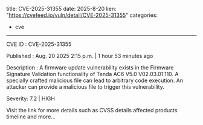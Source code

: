  
title: CVE-2025-31355
date: 2025-8-20
lien: "https://cvefeed.io/vuln/detail/CVE-2025-31355"
categories:
  - cve
---

CVE ID : CVE-2025-31355

Published :  Aug. 20
2025
2:15 p.m. | 1 hour
53 minutes ago

Description : A firmware update vulnerability exists in the Firmware Signature Validation functionality of Tenda AC6 V5.0 V02.03.01.110. A specially crafted malicious file can lead to arbitrary code execution. An attacker can provide a malicious file to trigger this vulnerability.

Severity: 7.2 | HIGH

Visit the link for more details
such as CVSS details
affected products
timeline
and more...

